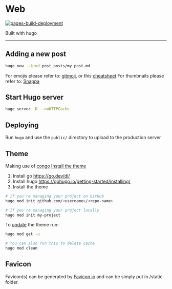 # Web
[![pages-build-deployment](https://github.com/cgutierr-zgz/cgutierr-zgz.github.io/actions/workflows/pages/pages-build-deployment/badge.svg)](https://github.com/cgutierr-zgz/cgutierr-zgz.github.io/actions/workflows/pages/pages-build-deployment)

Built with hugo

---

## Adding a new post

```sh
hugo new --kind post posts/my_post.md
```

For emojis please refer to: [gitmoji](https://gitmoji.dev), or this [cheatsheet](https://www.webfx.com/tools/emoji-cheat-sheet)
For thumbnails please refer to: [Snappa](https://snappa.com)

## Start Hugo server

```sh
hugo server -D --noHTTPCache
```

## Deploying

Run `hugo` and use the `public/` directory to upload to the production server

## Theme

Making use of [congo](https://jpanther.github.io/congo/)
[Install the theme](https://jpanther.github.io/congo/docs/installation/#install-using-hugo)

1. Install go https://go.dev/dl/
2. Install hugo https://gohugo.io/getting-started/installing/
3. Install the theme

```sh
# If you're managing your project on GitHub
hugo mod init github.com/<username>/<repo-name>

# If you're managing your project locally
hugo mod init my-project
```

To [update](https://jpanther.github.io/congo/docs/installation/#update-using-hugo) the theme run:

```sh
hugo mod get -u

# You can also run this to delete cache
hugo mod clean
```

## Favicon

Favicon(s) can be generated by [Favicon.io](Favicon.io) and can be simply put in /static folder.
